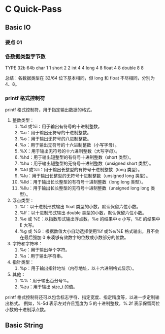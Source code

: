 # C Quick-Pass

## Basic IO

### 要点 01

### 各数据类型字节数

TYPE 32b 64b
char 1 1
short 2 2
int 4 4
long 4 8
float 4 8
double 8 8

总结：各数据类型在 32/64 位下基本相同，但 long 和 float 不尽相同，分别为 4、8。

### printf 格式控制符

printf 格式控制符，用于指定输出数据的格式。

1. 整数类型：
   1. %d 或%i：用于输出有符号的十进制整数。
   2. %u：用于输出无符号的十进制整数。
   3. %o：用于输出无符号的八进制整数。
   4. %x：用于输出无符号的十六进制整数（小写字母）。
   5. %X：用于输出无符号的十六进制整数（大写字母）。
   6. %hd：用于输出短整型的有符号十进制整数（short 类型）。
   7. %hu：用于输出短整型的无符号十进制整数（unsigned short 类型）。
   8. %ld 或%li：用于输出长整型的有符号十进制整数（long 类型）。
   9. %lu：用于输出长整型的无符号十进制整数（unsigned long 类型）。
   10. %lld：用于输出长长整型的有符号十进制整数（long long 类型）。
   11. %llu：用于输出长长整型的无符号十进制整数（unsigned long long 类型）。
2. 浮点类型：
   1. %f：以十进制形式输出 float 类型的小数，默认保留六位小数。
   2. %lf：以十进制形式输出 double 类型的小数，默认保留六位小数。
   3. %e 或 %E：以指数形式输出浮点数。%e 的结果中 e 小写，%E 的结果中 E 大写。
   4. %g 或 %G：根据数值大小自动选择使用%f 或%e/%E 格式输出，且不会在最后强加 0 来凑够有效数字的位数或小数部分的位数。
3. 字符和字符串：
   1. %c：用于输出单个字符。
   2. %s：用于输出字符串。
4. 指针类型：
   1. %p：用于输出指针地址（内存地址，以十六进制格式显示）。
5. 其他：
   1. %%：用于输出百分号%。
   2. %zu：用于输出 size_t 的值。

printf 格式控制符还可以包含标志字符、指定宽度、指定精度等，以进一步定制输出格式。
例如，%-5d 表示左对齐且宽度为 5 的十进制整数，%.2f 表示保留两位小数的十进制浮点数。

## Basic String
